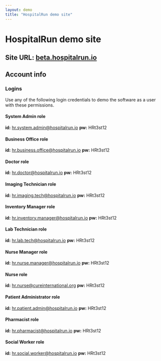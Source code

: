 ```yaml
---
layout: demo
title: "HospitalRun demo site"
---
```


# HospitalRun demo site

## Site URL: [beta.hospitalrun.io](https://beta.hospitalrun.io/)

## Account info

### Logins
Use any of the following login credentials to demo the software as a user with these permissions.

#### System Admin role
**id:** hr.system.admin@hospitalrun.io
**pw:** HRt3st12

#### Business Office role
**id:** hr.business.office@hospitalrun.io
**pw:** HRt3st12

#### Doctor role
**id:** hr.doctor@hospitalrun.io
**pw:** HRt3st12

#### Imaging Technician role
**id:** hr.imaging.tech@hospitalrun.io
**pw:** HRt3st12

#### Inventory Manager role
**id:** hr.inventory.manager@hospitalrun.io
**pw:** HRt3st12

#### Lab Technician role
**id:** hr.lab.tech@hospitalrun.io
**pw:** HRt3st12

#### Nurse Manager role
**id:** hr.nurse.manager@hospitalrun.io
**pw:** HRt3st12

#### Nurse role
**id:** hr.nurse@cureinternational.org
**pw:** HRt3st12

#### Patient Administrator role
**id:** hr.patient.admin@hospitalrun.io
**pw:** HRt3st12

#### Pharmacist role
**id:** hr.pharmacist@hospitalrun.io
**pw:** HRt3st12

#### Social Worker role
**id:** hr.social.worker@hospitalrun.io
**pw:** HRt3st12